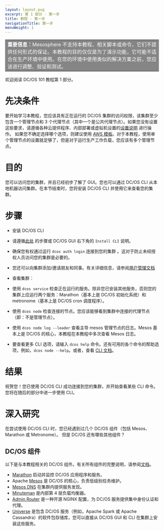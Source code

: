 ```yaml
---
layout: layout.pug
excerpt: 第 1 部分 - 第一步
title: 教程 - 第一步
navigationTitle: 第一步
menuWeight: 1
---
```


<table class=“table” bgcolor=#858585>
<tr> 
  <td align=justify style=color:white><strong>重要信息：</strong>Mesosphere 不支持本教程、相关脚本或命令，它们不提供任何形式的保证。本教程的目的仅仅是为了演示功能，它可能不适合在生产环境中使用。在您的环境中使用类似的解决方案之前，您应该进行调整、验证和测试。</td> 
</tr> 
</table>

欢迎阅读 DC/OS 101 教程第 1 部分。

# 先决条件
要开始学习本教程，您应该具有正在运行的 DC/OS 集群的访问权限，该集群至少包含一个管理节点和 3 个代理节点（其中一个是公共代理节点）。如果您没有设置这些要求，请遵循各种云提供程序、内部部署或虚拟机设置的[设置说明](/cn/1.11/installing/) 进行操作。
如果您不确定选择哪个选项，则建议使用 <a href="https://downloads.dcos.io/dcos/stable/aws.html" target="_blank">AWS 模板</a>。对于本教程，使用单个管理节点的设置就足够了，但是对于运行生产工作负载，您应该有多个管理节点。

# 目的
您可以访问您的集群，并且已经初步了解了 GUI。您也可以通过 DC/OS CLI 从本地机器访问集群。在本节结束时，您将安装 DC/OS CLI 并使用它来查看您的集群。

# 步骤
 * 安装 DC/OS CLI
 * 请遵循[此处](/cn/1.11/cli/install/) 的步骤或 DC/OS GUI 右下角的 `Install CLI` 说明。
 * 确保您有权通过运行 `dcos auth login` 连接到您的集群 。这对于防止未经授权人员访问您的集群是必要的。
 * 您还可以向集群添加/邀请朋友和同事。有关详细信息，请参阅[用户管理文档](/cn/1.11/security/ent/users-groups/)

 * 查看集群：
 * 使用 `dcos service` 检查正在运行的服务。除非您已安装其他服务，否则您的集群上应运行两个服务：Marathon（基本上是 DC/OS 初始化系统）和 metronome（基本上是 DC/OS cron 调度程序）。
 * 使用 `dcos node` 检查连接的节点。您应该能够看到集群中连接的代理节点（即：不是管理节点）。
 * 使用 `dcos node log --leader` 查看主导 mesos 管理节点的日志。Mesos 基本上是 DC/OS 的核心，本教程在本教程中多次查看 Mesos 日志。
 * 要查看更多 CLI 选项，请输入 `dcos help` 命令。还有可用的各个命令的帮助选项，例如，`dcos node --help`。或者，查看 [CLI 文档](/cn/1.11/cli/)。

# 结果
祝贺您！您已使用 DC/OS CLI 成功连接到您的集群，并开始查看某些 CLI 命令。
您将在随后的部分中进一步使用 CLI。

# 深入研究
在尝试使用 DC/OS CLI 时，您已经遇到过几个 DC/OS 组件（包括 Mesos、Marathon 或 Metronome）。
但是 DC/OS 还有哪些其他组件？

## DC/OS 组件
以下是与本教程相关的 DC/OS 组件。有关所有组件的完整说明，请参阅[文档](/cn/1.11/overview/architecture/components/)。
* [Marathon](/cn/1.11/overview/architecture/components/#marathon) 启动并监控 DC/OS 应用程序和服务。
* Apache [Mesos](/cn/1.11/overview/architecture/components/#apache-mesos) 是 DC/OS 的核心，负责低级别任务维护。
* [Mesos DNS](/cn/1.11/overview/architecture/components/#mesos-dns) 在集群内提供服务发现。
* [Minuteman](/cn/1.11/overview/architecture/components/#minuteman) 是内部第 4 层负载均衡器。
* [Admin Router](/cn/1.11/overview/architecture/components/#admin-router) 是一种开源 NGINX 配置，为 DC/OS 服务提供集中身份认证和代理。
* [Universe](/cn/1.11/overview/architecture/components/#dcos-package-manager) 是包含 DC/OS 服务（例如，Apache Spark 或 Apache Cassandra）的软件包存储库，您可以直接从 DC/OS GUI 和 CLI 在集群上安装这些服务。
